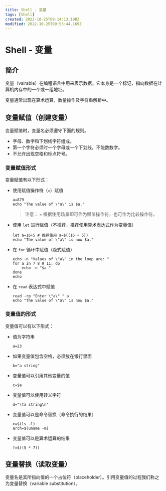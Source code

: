 ```yaml
---
title: Shell - 变量
tags: [Shell]
created: 2022-10-25T09:14:13.198Z
modified: 2022-10-25T09:53:44.169Z
---
```


# Shell - 变量

## 简介

变量（vairable）在编程语言中用来表示数据。它本身是一个标记，指向数据在计算机内存中的一个或一组地址。

变量通常出现在算术运算，数量操作及字符串解析中。

## 变量赋值（创建变量）

变量赋值时，变量名必须遵守下面的规则。

- 字母、数字和下划线字符组成。
- 第一个字符必须时一个字母或一个下划线，不能数数字。
- 不允许出现空格和标点符号。

### 变量赋值形式

变量赋值有以下形式：

- 使用赋值操作符（`=`）赋值

  ```shell
  a=879
  echo "The value of \"a\" is $a."
  ```

  > 注意： `=` 根据使用场景即可作为赋值操作符，也可作为比较操作符。

- 使用 `let` 进行赋值（不推荐，推荐使用算术表达式作为变量值）

  ```shell
  let a=16+5 # 推荐使用 a=$((16 + 5))
  echo "The value of \"a\" is now $a."
  ```

- 在 `for` 循环中赋值（隐式赋值）

  ```shell
  echo -n "Values of \"a\" in the loop are: "
  for a in 7 8 9 11; do
      echo -n "$a "
  done
  echo
  ```

- 在 `read` 表达式中赋值

  ```shell
  read -rp "Enter \"a\" " a
  echo "The value of \"a\" is now $a."
  ```

### 变量值的形式

变量值可以有以下形式：

- 值为字符串

  ```shell
  a=23
  ```

- 如果变量值包含空格，必须放在银行里面

  ```shell
  b="a string"
  ```

- 变量值可以引用其他变量的值

  ```shell
  c=$a
  ```

- 变量值可以使用转义字符

  ```shell
  d="\ta string\n"
  ```

- 变量值可以是命令替换（命令执行的结果）

  ```shell
  e=$(ls -l)
  arch=$(uname -m)
  ```

- 变量值可以是算术运算的结果

  ```shell
  f=$((5 * 7))
  ```

## 变量替换（读取变量）

变量名是其所指向值的一个占位符（placeholder）。引用变量值的过程我们称之为变量替换（variable substitution）。

### 